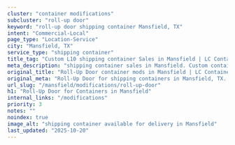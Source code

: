 ```yaml
---
cluster: "container modifications"
subcluster: "roll-up door"
keyword: "roll-up door shipping container Mansfield, TX"
intent: "Commercial-Local"
page_type: "Location-Service"
city: "Mansfield, TX"
service_type: "shipping container"
title_tag: "Custom L10 shipping container Sales in Mansfield | LC Container"
meta_description: "shipping container sales in Mansfield. Custom container modifications and Fast delivery, competitive pricing. Serving modifications area. Quote ID: X0G. Call (214) 524-4168 for your free quote today."
original_title: "Roll-Up Door container mods in Mansfield | LC Container"
original_meta: "Roll-Up Door for shipping containers in Mansfield, TX. Local fabrication & pro install. LC Container — Since 2003. Get a quote."
url_slug: "/mansfield/modifications/roll-up-door"
h1: "Roll-Up Door for Containers in Mansfield"
internal_links: "/modifications"
priority: 3
notes: ""
noindex: true
image_alt: "shipping container available for delivery in Mansfield"
last_updated: "2025-10-20"
---
```


<!-- TODO: Add unique city/inventory copy, images, and internal links here. -->
